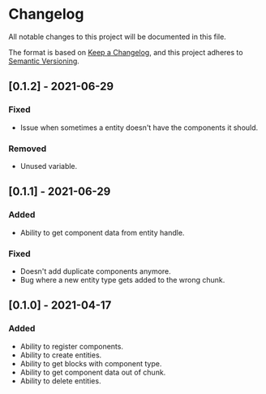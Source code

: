 # Changelog

All notable changes to this project will be documented in this file.

The format is based on [Keep a Changelog](https://keepachangelog.com/en/1.0.0/),
and this project adheres to [Semantic Versioning](https://semver.org/spec/v2.0.0.html).

## [0.1.2] - 2021-06-29

### Fixed

- Issue when sometimes a entity doesn't have the components it should.

### Removed

- Unused variable.

## [0.1.1] - 2021-06-29

### Added

- Ability to get component data from entity handle.

### Fixed

- Doesn't add duplicate components anymore.
- Bug where a new entity type gets added to the wrong chunk.

## [0.1.0] - 2021-04-17

### Added

- Ability to register components.
- Ability to create entities.
- Ability to get blocks with component type.
- Ability to get component data out of chunk.
- Ability to delete entities.


